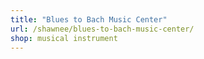 ```yaml
---
title: "Blues to Bach Music Center"
url: /shawnee/blues-to-bach-music-center/
shop: musical instrument
---
```

